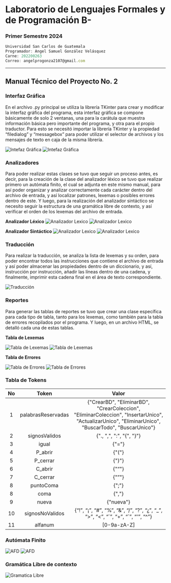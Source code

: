 # Laboratorio de Lenguajes Formales y de Programación B-

### Primer Semestre 2024

```js
Universidad San Carlos de Guatemala
Programador: Angel Samuel González Velásquez
Carne: 202200263
Correo: angelprogonza2107@gmail.com
```

---

## Manual Técnico del Proyecto No. 2

### Interfaz Gráfica

En el archivo .py principal se utiliza la librería TKinter para crear y modificar la interfaz gráfica del programa, esta interfaz gráfica se compone básicamente de solo 2 ventanas, una para la carátula que muestra información básica pero importante del programa, y otra para el propio traductor.
Para esto se necesitó importar la librería TKinter y la propiedad “filedialog” y “messagebox” para poder utilizar el selector de archivos y los mensajes de texto en caja de la misma librería.

![Intefaz Gráfica](https://i.ibb.co/n628ZK4/image.png)
![Intefaz Gráfica](https://i.ibb.co/4dWsq3g/image.png)

### Analizadores

Para poder realizar estas clases se tuvo que seguir un proceso antes, es decir, para la creación de la clase del analizador léxico se tuvo que realizar primero un autómata finito, el cual se adjunta en este mismo manual, para así poder organizar y analizar correctamente cada carácter dentro del archivo de entrada, y así localizar patrones, lexemas o posibles errores dentro de este. Y luego, para la realización del analizador sintáctico se necesito seguir la estructura de una gramática libre de contexto, y así verificar el orden de los lexemas del archivo de entrada.

**Analizador Léxico**
![Analizador Lexico](https://i.ibb.co/vvbzvwK/image.png)
![Analizador Lexico](https://i.ibb.co/D8cGpMY/image.png)

**Analizador Sintáctico**
![Analizador Lexico](https://i.ibb.co/TKmVh3z/image.png)
![Analizador Lexico](https://i.ibb.co/8X9h4Fg/image.png)

### Traducción

Para realizar la traducción, se analiza la lista de lexemas y su orden, para poder encontrar todos las instrucciones que contiene el archivo de entrada y así poder almacenar las propiedades dentro de un diccionario, y así, instrucción por instrucción, añadir las líneas dentro de una cadena, y finalmente, imprimir esta cadena final en el área de texto correspondiente.

![Traducción](https://i.ibb.co/2dVbYy4/image.png)

### Reportes

Para generar las tablas de reportes se tuvo que crear una clase específica para cada tipo de tabla, tanto para los lexemas, como también para la tabla de errores recopilados por el programa. Y luego, en un archivo HTML, se detalló cada una de estas tablas.

**Tabla de Lexemas**

![Tabla de Lexemas](https://i.ibb.co/x6KGwQZ/image.png)
![Tabla de Lexemas](https://i.ibb.co/SJWQ8g0/image.png)

**Tabla de Errores**

![Tabla de Errores](https://i.ibb.co/G2MBhbp/image.png)
![Tabla de Errores](https://i.ibb.co/h2g3qzJ/image.png)

### Tabla de Tokens

| No  |       Token        |                                                                       Valor                                                                        |
| :-: | :----------------: | :------------------------------------------------------------------------------------------------------------------------------------------------: |
|  1  | palabrasReservadas | {"CrearBD", "EliminarBD", "CrearColeccion", "EliminarColeccion", "InsertarUnico", "ActualizarUnico", "EliminarUnico", "BuscarTodo", "BuscarUnico"} |
|  2  |   signosValidos    |                                                              {"., ",", ":", "{", "}"}                                                              |
|  3  |       igual        |                                                                       {"="}                                                                        |
|  4  |      P_abrir       |                                                                       {"("}                                                                        |
|  5  |      P_cerrar      |                                                                       {")"}                                                                        |
|  6  |      C_abrir       |                                                                       {"“"}                                                                        |
|  7  |      C_cerrar      |                                                                       {"”"}                                                                        |
|  8  |     puntoComa      |                                                                       {";"}                                                                        |
|  8  |        coma        |                                                                       {","}                                                                        |
|  9  |       nueva        |                                                                     {"nueva"}                                                                      |
| 10  |  signosNoValidos   |                                 {“!”, “¡”, “#”, “%”, “&”, “/”, “?”, “¿”, “\_”, “>”, “<”, “`”, “+”, “´”, “'”, “^”}                                  |
| 11  |      alfanum       |                                                                    [0-9a-zA-Z]                                                                     |

### Autómata Finito

![AFD](https://i.ibb.co/7jWxS3z/image.png)
![AFD](https://i.ibb.co/zG9mshW/image.png)

### Gramática Libre de contexto

![Gramatica Libre](https://i.ibb.co/jH39ryg/image.png)
